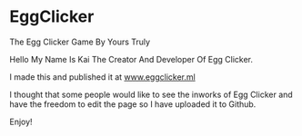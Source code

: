 # EggClicker
The Egg Clicker Game By Yours Truly


Hello My Name Is Kai The Creator And Developer Of Egg Clicker.

I made this and published it at www.eggclicker.ml

I thought that some people would like to see the inworks of Egg Clicker and have the freedom to edit the page so I have uploaded it to Github.

Enjoy!
